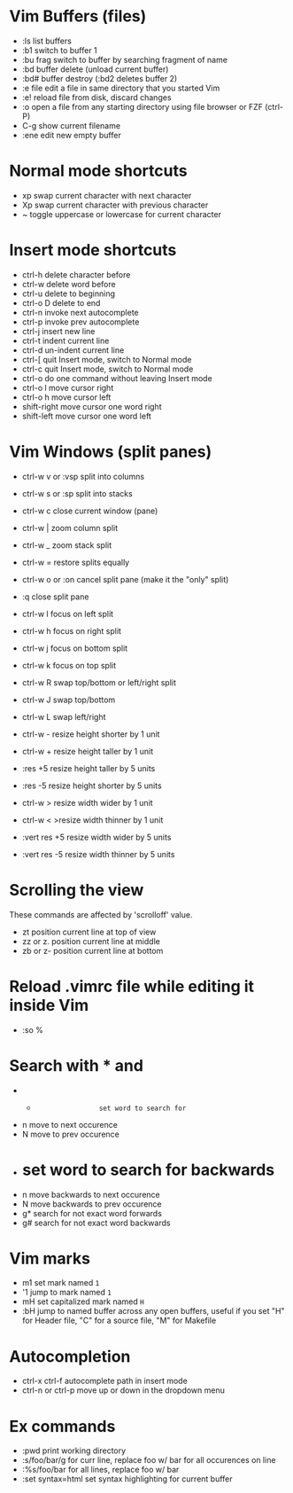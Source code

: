 # Vim Buffers (files)
  * :ls       list buffers
  * :b1       switch to buffer 1
  * :bu frag  switch to buffer by searching fragment of name
  * :bd       buffer delete (unload current buffer)
  * :bd#      buffer destroy (:bd2 deletes buffer 2)
  * :e file   edit a file in same directory that you started Vim
  * :e!       reload file from disk, discard changes
  * :o        open a file from any starting directory using file browser or FZF (ctrl-P)
  * C-g       show current filename
  * :ene      edit new empty buffer

# Normal mode shortcuts
  * xp        swap current character with next character
  * Xp        swap current character with previous character
  * ~         toggle uppercase or lowercase for current character

# Insert mode shortcuts
  * ctrl-h              delete character before
  * ctrl-w              delete word before
  * ctrl-u              delete to beginning
  * ctrl-o D            delete to end
  * ctrl-n              invoke next autocomplete
  * ctrl-p              invoke prev autocomplete
  * ctrl-j              insert new line
  * ctrl-t              indent current line
  * ctrl-d              un-indent current line
  * ctrl-[              quit Insert mode, switch to Normal mode
  * ctrl-c              quit Insert mode, switch to Normal mode
  * ctrl-o              do one command without leaving Insert mode
  * ctrl-o l            move cursor right
  * ctrl-o h            move cursor left
  * shift-right         move cursor one word right
  * shift-left          move cursor one word left

# Vim Windows (split panes)
  * ctrl-w v or :vsp    split into columns
  * ctrl-w s or :sp     split into stacks
  * ctrl-w c            close current window (pane)
  * ctrl-w |            zoom column split
  * ctrl-w _            zoom stack split
  * ctrl-w =            restore splits equally
  * ctrl-w o or :on     cancel split pane (make it the "only" split)
  * :q                  close split pane

  * ctrl-w l            focus on left split
  * ctrl-w h            focus on right split
  * ctrl-w j            focus on bottom split
  * ctrl-w k            focus on top split

  * ctrl-w R            swap top/bottom or left/right split
  * ctrl-w J            swap top/bottom
  * ctrl-w L            swap left/right

  * ctrl-w -            resize height shorter by 1 unit
  * ctrl-w +            resize height taller by 1 unit
  * :res +5             resize height taller by 5 units
  * :res -5             resize height shorter by 5 units

  * ctrl-w >            resize width wider by 1 unit
  * ctrl-w <            >resize width thinner by 1 unit
  * :vert res +5        resize width wider by 5 units
  * :vert res -5        resize width thinner by 5 units

# Scrolling the view
These commands are affected by 'scrolloff' value.
  * zt                    position current line at top of view
  * zz or z.              position current line at middle
  * zb or z-              position current line at bottom

# Reload .vimrc file while editing it inside Vim
  * :so %

# Search with * and #
  * *                     set word to search for
  * n                     move to next occurence
  * N                     move to prev occurence
  * #                     set word to search for backwards
  * n                     move backwards to next occurence
  * N                     move backwards to prev occurence
  * g*                    search for not exact word forwards
  * g#                    search for not exact word backwards

# Vim marks
  * m1                  set mark named `1`
  * '1                  jump to mark named `1`
  * mH                  set capitalized mark named `H`
  * :bH                 jump to named buffer across any open buffers,
                        useful if you set "H" for Header file, "C" for
                        a source file, "M" for Makefile

# Autocompletion
  * ctrl-x ctrl-f       autocomplete path in insert mode
  * ctrl-n or ctrl-p    move up or down in the dropdown menu

# Ex commands
  * :pwd                print working directory
  * :s/foo/bar/g        for curr line, replace foo w/ bar for all occurences on line
  * :%s/foo/bar         for all lines, replace foo w/ bar
  * :set syntax=html    set syntax highlighting for current buffer

